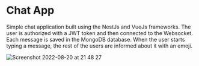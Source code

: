 #  Chat App 
Simple chat application built using the NestJs and VueJs frameworks.
The user is authorized with a JWT token and then connected to the Websocket. Each message is saved in the MongoDB database. When the user starts typing a message, the rest of the users are informed about it with an emoji.

![Screenshot 2022-08-20 at 21 48 27](https://user-images.githubusercontent.com/37245726/185763962-94570bba-484f-4539-bf0b-27675daabeae.png)
